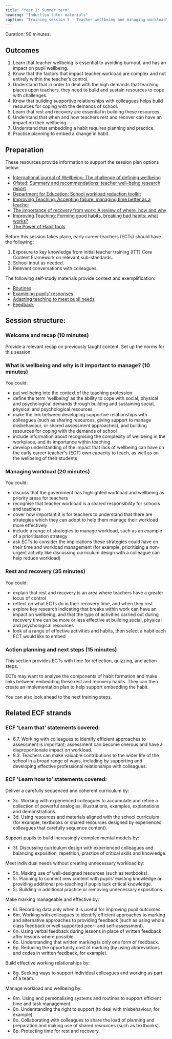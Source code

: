 ```yaml
---
title: "Year 1: Summer term"
heading: "Induction tutor materials"
caption: "Training session 5 - Teacher wellbeing and managing workload"
---
```


Duration: 90 minutes.

## Outcomes

1. Learn that teacher wellbeing is essential to avoiding burnout, and has an impact on pupil wellbeing.
2. Know that the factors that impact teacher workload are complex and not entirely within the teacher’s control.
3. Understand that in order to deal with the high demands that teaching places upon teachers, they need to build and sustain resources to cope with challenges.
4. Know that building supportive relationships with colleagues helps build resources for coping with the demands of school.
5. Learn that rest and recovery are essential in building these resources.
6. Understand that when and how teachers rest and recover can have an impact on their wellbeing.
7. Understand that embedding a habit requires planning and practice.
8. Practise planning to embed a change in habit.

## Preparation 

These resources provide information to support the session plan options below:

- [International journal of Wellbeing: The challenge of defining wellbeing](https://www.internationaljournalofwellbeing.org/index.php/ijow/article/view/89)
- [Ofsted: Summary and recommendations: teacher well-being research report](https://www.gov.uk/government/publications/teacher-well-being-at-work-in-schools-and-further-education-providers/summary-and-recommendations-teacher-well-being-research-report)
- [Department for Education: School workload reduction toolkit](https://improve-workload-and-wellbeing-for-school-staff.education.gov.uk/workload-reduction-toolkit/)
- [Improving Teaching: Accepting failure: managing time better as a teacher](https://improvingteaching.co.uk/2013/12/01/accepting-failure-managing-time-better-as-a-teacher/)
- [The importance of recovery from work: A review of where, how and why](https://www.researchgate.net/publication/261249268_The_importance_of_recovery_of_work_A_review_of_where_how_and_why)
- [Improving Teaching: Forming good habits, breaking bad habits: what works?](https://improvingteaching.co.uk/2019/01/13/forming-good-habits-breaking-bad-habits-what-works/)
- [The Power of Habit tools](https://www.charlesduhigg.com/tools)

Before this session takes place, early career teachers (ECTs) should have the following:

1. Exposure to key knowledge from initial teacher training (ITT) Core Content Framework on relevant sub-standards.
2. School input as needed.
3. Relevant conversations with colleagues.

The following self-study materials provide context and exemplification:

- [Routines](/ambition-institute/year-1-behaviour/autumn-week-2-ect-video)
- [Examining pupils’ responses](/ambition-institute/year-1-subject/summer-week-10-ect-video)
- [Adapting teaching to meet pupil needs](/ambition-institute/year-1-instruction/spring-week-6-ect-video)
- [Feedback](/ambition-institute/year-1-instruction/spring-week-12-ect-video/)

## Session structure:

### Welcome and recap (10 minutes)

Provide a relevant recap on previously taught content. Set up the norms for this session.

### What is wellbeing and why is it important to manage? (10 minutes)

You could:

- put wellbeing into the context of the teaching profession
- define the term ‘wellbeing’ as the ability to cope with social, physical and psychological demands through building and sustaining social, physical and psychological resources
- make the link between developing supportive relationships with colleagues (such as sharing resources, giving support to manage misbehaviour, or shared assessment approaches), and building resources for coping with the demands of school
- include information about recognising the complexity of wellbeing in the workplace, and its importance within teaching
- develop understanding of the impact that lack of wellbeing can have on the early career teacher's (ECT) own capacity to teach, as well as on the wellbeing of their students

### Managing workload (20 minutes)

You could:

- discuss that the government has highlighted workload and wellbeing as priority areas for teachers
- recognise that teacher workload is a shared responsibility for schools and teachers
- cover how important it is for teachers to understand that there are strategies which they can adopt to help them manage their workload more effectively
- include a range of strategies to manage workload, such as an example of a prioritisation strategy
- ask ECTs to consider the implications these strategies could have on their time and workload management (for example, prioritising a non-urgent activity like discussing curriculum design with a colleague can help reduce workload)

### Rest and recovery (35 minutes)

You could:

- explain that rest and recovery is an area where teachers have a greater locus of control
- reflect on what ECTs do in their recovery time, and when they rest
- explore key research indicating that breaks within work can have an impact on wellbeing, and that the type of activities carried out during recovery time can be more or less effective at building social, physical and psychological resources
- look at a range of effective activities and habits, then select a habit each ECT would like to embed

### Action planning and next steps (15 minutes)

This section provides ECTs with time for reflection, quizzing, and action steps.

ECTs may want to analyse the components of habit formation and make links between embedding these rest and recovery habits. They can then create an implementation plan to help support embedding the habit.

You can also look ahead to the next training steps.

## Related ECF strands

### ECF ‘Learn that’ statements covered:

- 6.7. Working with colleagues to identify efficient approaches to assessment is important; assessment can become onerous and have a disproportionate impact on workload.
- 8.3. Teachers can make valuable contributions to the wider life of the school in a broad range of ways, including by supporting and developing effective professional relationships with colleagues.

### ECF 'Learn how to’ statements covered:

Deliver a carefully sequenced and coherent curriculum by:

- 3c. Working with experienced colleagues to accumulate and refine a collection of powerful analogies, illustrations, examples, explanations and demonstrations.
- 3d. Using resources and materials aligned with the school curriculum (for example, textbooks or shared resources designed by experienced colleagues that carefully sequence content).

Support pupils to build increasingly complex mental models by:

- 3f. Discussing curriculum design with experienced colleagues and balancing exposition, repetition, practice of critical skills and knowledge.

Meet individual needs without creating unnecessary workload by:

- 5h. Making use of well-designed resources (such as textbooks).
- 5i. Planning to connect new content with pupils’ existing knowledge or providing additional pre-teaching if pupils lack critical knowledge.
- 5j. Building in additional practice or removing unnecessary expositions.

Make marking manageable and effective by:

- 6l. Recording data only when it is useful for improving pupil outcomes.
- 6m. Working with colleagues to identify efficient approaches to marking and alternative approaches to providing feedback (such as using whole class feedback or well supported peer- and self-assessment).
- 6n. Using verbal feedback during lessons in place of written feedback after lessons where possible.
- 6o. Understanding that written marking is only one form of feedback.
- 6p. Reducing the opportunity cost of marking (by using abbreviations and codes in written feedback, for example).

Build effective working relationships by:

- 8g. Seeking ways to support individual colleagues and working as part of a team.

Manage workload and wellbeing by:

- 8m. Using and personalising systems and routines to support efficient time and task management.
- 8n. Understanding the right to support (to deal with misbehaviour, for example).
- 8o. Collaborating with colleagues to share the load of planning and preparation and making use of shared resources (such as textbooks).
- 8p. Protecting time for rest and recovery.